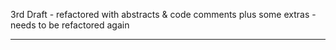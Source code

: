 3rd Draft - refactored with abstracts & code comments plus some extras - needs to be refactored again

- - - -
